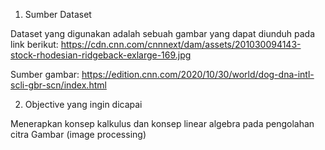 1. Sumber Dataset 

Dataset yang digunakan adalah sebuah gambar yang dapat diunduh pada link berikut: https://cdn.cnn.com/cnnnext/dam/assets/201030094143-stock-rhodesian-ridgeback-exlarge-169.jpg

Sumber gambar: https://edition.cnn.com/2020/10/30/world/dog-dna-intl-scli-gbr-scn/index.html

2. Objective yang ingin dicapai

Menerapkan konsep kalkulus dan konsep linear algebra pada pengolahan citra Gambar (image processing)


